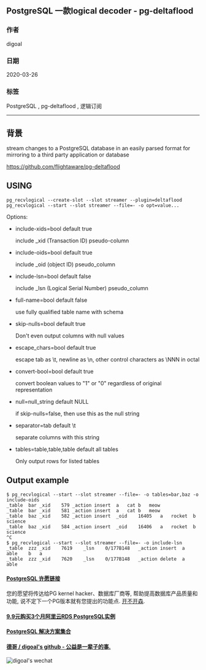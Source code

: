 ## PostgreSQL 一款logical decoder - pg-deltaflood  
  
### 作者   
digoal  
  
### 日期                              
2020-03-26   
  
### 标签                                    
PostgreSQL , pg-deltaflood , 逻辑订阅     
  
----   
  
## 背景            
stream changes to a PostgreSQL database in an easily parsed format for mirroring to a third party application or database  
  
https://github.com/flightaware/pg-deltaflood  
  
USING  
-----  
  
```  
pg_recvlogical --create-slot --slot streamer --plugin=deltaflood  
pg_recvlogical --start --slot streamer --file=- -o opt=value...  
```  
  
Options:  
  
* include-xids=bool default true  
  
    include _xid (Transaction ID) pseudo-column  
      
* include-oids=bool default true  
  
    include _oid (object ID) pseudo_column  
      
* include-lsn=bool default false  
  
    include _lsn (Logical Serial Number) pseudo_column  
      
* full-name=bool default false  
  
    use fully qualified table name with schema  
      
* skip-nulls=bool default true  
  
    Don't even output columns with null values  
      
* escape_chars=bool default true  
  
    escape tab as \t, newline as \n, other control characters as \NNN in octal  
      
* convert-bool=bool default true  
  
    convert boolean values to "1" or "0" regardless of original representation  
  
* null=null_string default NULL  
  
    if skip-nulls=false, then use this as the null string  
      
* separator=tab default \t  
  
    separate columns with this string  
      
* tables=table,table,table default all tables  
  
    Only output rows for listed tables  
  
Output example  
--------------  
  
```  
$ pg_recvlogical --start --slot streamer --file=- -o tables=bar,baz -o include-oids  
_table	bar	_xid	579	_action	insert	a	cat	b	meow  
_table	bar	_xid	581	_action	insert	a	cat	b	meow  
_table	baz	_xid	582	_action	insert	_oid	16405	a	rocket	b	science  
_table	baz	_xid	584	_action	insert	_oid	16406	a	rocket	b	science  
^C  
$ pg_recvlogical --start --slot streamer --file=- -o include-lsn   
_table	zzz	_xid	7619	_lsn	0/177B148	_action	insert	a	able	b	a  
_table	zzz	_xid	7620	_lsn	0/177B148	_action	delete	a	able  
```  
  
  
  
  
  
  
  
  
  
  
  
  
  
  
  
  
  
  
  
  
  
  
  
  
  
  
  
  
  
  
  
  
  
  
  
  
  
  
  
  
  
  
  
#### [PostgreSQL 许愿链接](https://github.com/digoal/blog/issues/76 "269ac3d1c492e938c0191101c7238216")
您的愿望将传达给PG kernel hacker、数据库厂商等, 帮助提高数据库产品质量和功能, 说不定下一个PG版本就有您提出的功能点. [开不开森](https://github.com/digoal/blog/issues/76 "269ac3d1c492e938c0191101c7238216").  
  
  
#### [9.9元购买3个月阿里云RDS PostgreSQL实例](https://www.aliyun.com/database/postgresqlactivity "57258f76c37864c6e6d23383d05714ea")
  
  
#### [PostgreSQL 解决方案集合](https://yq.aliyun.com/topic/118 "40cff096e9ed7122c512b35d8561d9c8")
  
  
#### [德哥 / digoal's github - 公益是一辈子的事.](https://github.com/digoal/blog/blob/master/README.md "22709685feb7cab07d30f30387f0a9ae")
  
  
![digoal's wechat](../pic/digoal_weixin.jpg "f7ad92eeba24523fd47a6e1a0e691b59")
  
